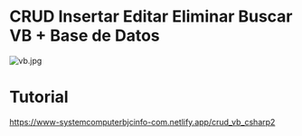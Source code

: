 # CRUD Insertar Editar Eliminar Buscar VB + Base de Datos  
![vb.jpg](https://i.postimg.cc/mgBnSCTY/vb.jpg)
# Tutorial 
https://www-systemcomputerbjcinfo-com.netlify.app/crud_vb_csharp2

